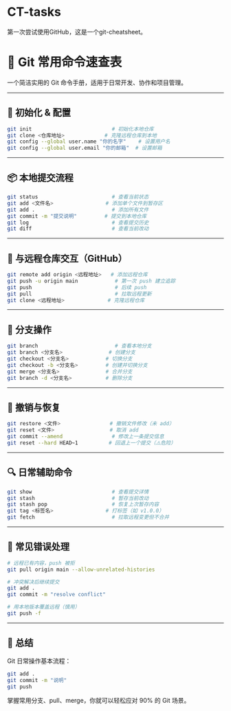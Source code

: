 # CT-tasks



第一次尝试使用GitHub，这是一个git-cheatsheet。

# 🚀 Git 常用命令速查表

一个简洁实用的 Git 命令手册，适用于日常开发、协作和项目管理。

---

## 🧱 初始化 & 配置

```bash
git init                          # 初始化本地仓库
git clone <仓库地址>             # 克隆远程仓库到本地
git config --global user.name "你的名字"    # 设置用户名
git config --global user.email "你的邮箱"  # 设置邮箱
```

---

## 📦 本地提交流程

```bash
git status                        # 查看当前状态
git add <文件名>                 # 添加单个文件到暂存区
git add .                         # 添加所有文件
git commit -m "提交说明"         # 提交到本地仓库
git log                           # 查看提交历史
git diff                          # 查看当前改动
```

---

## 🚀 与远程仓库交互（GitHub）

```bash
git remote add origin <远程地址>   # 添加远程仓库
git push -u origin main            # 第一次 push 建立追踪
git push                           # 后续 push
git pull                           # 拉取远程更新
git clone <远程地址>              # 克隆远程仓库
```

---

## 🌱 分支操作

```bash
git branch                         # 查看本地分支
git branch <分支名>               # 创建分支
git checkout <分支名>            # 切换分支
git checkout -b <分支名>         # 创建并切换分支
git merge <分支名>               # 合并分支
git branch -d <分支名>           # 删除分支
```

---

## 🧯 撤销与恢复

```bash
git restore <文件>                # 撤销文件修改（未 add）
git reset <文件>                  # 取消 add
git commit --amend                # 修改上一条提交信息
git reset --hard HEAD~1          # 回退上一个提交（⚠️危险）
```

---

## 🔍 日常辅助命令

```bash
git show                          # 查看提交详情
git stash                         # 暂存当前改动
git stash pop                     # 恢复上次暂存内容
git tag <标签名>                 # 打标签（如 v1.0.0）
git fetch                         # 拉取远程变更但不合并
```

---

## 🚨 常见错误处理

```bash
# 远程已有内容，push 被拒
git pull origin main --allow-unrelated-histories

# 冲突解决后继续提交
git add .
git commit -m "resolve conflict"

# 用本地版本覆盖远程（慎用）
git push -f
```

---

## 📌 总结

Git 日常操作基本流程：

```bash
git add .
git commit -m "说明"
git push
```

掌握常用分支、pull、merge，你就可以轻松应对 90% 的 Git 场景。
